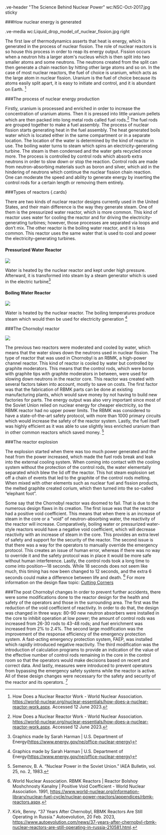 .ve-header  "The Science Behind Nuclear Power" wc:NSC-Oct-2017.jpg sticky




###How nuclear energy is generated

.ve-media wc:Liquid_drop_model_of_nuclear_fission.jpg right 

The first law of thermodynamics asserts that heat is energy, which is generated in the process of nuclear fission. The role of nuclear reactors is so house this process in order to reap its energy output. Fission occurs when a neutron hits a larger atom's nucleus which is then split into two smaller atoms and some neutrons. The neutrons created from the split can then generate a chain reaction by hitting other large atoms and so on. In the case of most nuclear reactors, the fuel of choice is uranium, which acts as the large atom in nuclear fission. Uranium is the fuel of choice because its atoms easily split apart, it is easy to initiate and control, and it is abundant on Earth. [^1]



###The process of nuclear energy production


Firstly, uranium is processed and enriched in order to increase the concentration of uranium atoms. Then it is pressed into little uranium pellets which are then packed into long metal rods called fuel rods.[^1] The fuel rods are grouped together to make a fuel assembly. The process of nuclear fission starts generating heat in the fuel assembly. The heat generated boils water which is located either in the same compartment or in a separate location. The location of the water is determined by the kind of reactor in use. The boiling water turns to steam which spins an electricity-generating turbine. The steam is then condensed and the water gets recycled once more. The process is controlled by control rods which absorb extra neutrons in order to slow down or stop the reaction. Control rods are made from neutron-absorbing materials such as boron and silver, which aid in the hindering of neutrons which continue the nuclear fission chain reaction. One can moderate the speed and ability to generate energy by inserting the control rods for a certain length or removing them entirely. 

###Types of reactors {.cards}

There are two kinds of nuclear reactor designs currently used in the United States, and their main difference is the way they generate steam. One of them is the pressurized water reactor, which is more common. This kind of reactor uses water for cooling the reactor and for driving the electricity-generating turbines; however, those processes are separated via loops and don’t mix. The other reactor is the boiling water reactor, and it is less common. This reactor uses the same water that is used to cool and power the electricity-generating turbines. 




#### Pressurized Water Reactor

![](https://www.energy.gov/sites/default/files/styles/full_article_width/public/2019/02/f59/Pressurized_Water_Reactor%201200%20x%20900-01_0.png?itok=0i6xJIWK)

Water is heated by the nuclear reactor and kept under high pressure. Afterward, it is transformed into steam by a steam generator which is used in the electric turbine[^2]

#### Boiling Water Reactor

![](https://www.energy.gov/sites/default/files/styles/full_article_width/public/2019/02/f59/Boiling_Water_Reactor%201200%20x%20900-01_1.png?itok=3YaGV6RX)

Water is heated by the nuclear reactor. The boiling temperatures produce steam which would then be used for electricity generation [^2]

###The Chornobyl reactor 

![](https://www.researchgate.net/profile/Mukhtar-Rana-3/publication/331021511/figure/fig2/AS:725131873763329@1549896319147/RBMK-design-of-the-Chernobyl-nuclear-reactor.jpg) 


The previous two reactors were moderated and cooled by water, which means that the water slows down the neutrons used in nuclear fission. The type of reactor that was used in Chornobyl is an RBMK, a high-power channel reactor. This kind of reactor is cooled by water but controlled by graphite moderators. This means that the control rods, which were boron with graphite tips with graphite moderators in between, were used for slowing down neutrons in the reactor core. This reactor was created with several factors taken into account, mostly to save on costs. The first factor was that the fabrication of RBMK parts can be done at existing manufacturing plants, which would save money by not having to build new factories for parts. The energy output was also very important since most of the Soviet Union relied on nuclear energy for cheaper electricity, so the RBMK reactor had no upper power limits. The RBMK was considered to have a state-of-the-art safety protocol, with more than 1000 primary circuits which would increase the safety of the reactor system. Lastly, the fuel itself was highly efficient as it was able to use slightly less enriched uranium than in other common reactors which saved money. [^3]


###The reactor explosion

The explosion started when there was too much power generated and the heat from the power increased, which made the fuel rods break and leak into the external cooling system. When coming into contact with the cooling system without the protection of the control rods, the water elementally separated which blew the lid off the reactor. This hot steam explosion set off a chain of events that led to the graphite of the control rods melting. When mixed with other elements such as nuclear fuel and fission products, the melted graphite created corium, which then turned into the so-called “elephant foot”. 


Some say that the Chornobyl reactor was doomed to fail. That is due to the numerous design flaws in its creation. The first issue was that the reactor had a positive void coefficient. This means that when there is an increase of steam in the core or a "void" of neutron-absorbing water, the reactivity of the reactor will increase. Comparatively, boiling water or pressurized water-style reactors would have a negative void coefficient, which will decrease reactivity with an increase of steam in the core. This provides an extra level of safety and support for the security of the reactor. The second issue is that there was a way for the operators to manually override the emergency protocol. This creates an issue of human error, whereas if there was no way to override it and the safety protocol was in place it would be more safe without human interference. Lastly, the control rods took a long time to come into position—18 seconds. While 18 seconds does not seem like much, this timing has now been changed to 12 seconds, and the extra 6 seconds could make a difference between life and death. [^5]
For more information on the design flaw topic: [Cutting Corners](https://digitalscholarship.brynmawr.edu/reactor-room/projects/cutting-corners/)


###The post Chornobyl changes
In order to prevent further accidents, there were some modifications done to the reactor design for the health and safety of the operators and those in the surrounding area. The first was the reduction of the void coefficient of reactivity. In order to do that, the design was changed in three ways: 80-90 new neutron absorbers were installed in the core to inhibit operation at low power; the amount of control rods was increased from 26-30 rods to 43-48 rods; and fuel enrichment was increased from 2% to 2.4%. The second large modification was the improvement of the response efficiency of the emergency protection system. A fast-acting emergency protection system, FAEP, was installed which rapidly introduced negative reactivity. The third modification was the introduction of calculation programs to provide an indication of the value of the effective number of control rods remaining in the core in the control room so that the operators would make decisions based on recent and correct data. And lastly, measures were introduced to prevent operators from bypassing the emergency safety systems while the reactor is active. All of these design changes were necessary for the safety and security of the reactor and its operators. [^4]


[^1]: How Does a Nuclear Reactor Work - World Nuclear Association. https://world-nuclear.org/nuclear-essentials/how-does-a-nuclear-reactor-work.aspx. Accessed 12 June 2023.
[^2]: Graphics made by Sarah Harman | U.S. Department of Energy(https://www.energy.gov/ne/office-nuclear-energy)
[^3]: Semenov, B. A. “Nuclear Power in the Soviet Union.” IAEA Bulletin, vol. 25, no. 2, 1983.
[^4]: Kirk, Benny. “37 Years After Chernobyl, RBMK Reactors Are Still Operating in Russia.” Autoevolution, 20 Feb. 2023, https://www.autoevolution.com/news/37-years-after-chernobyl-rbmk-nuclear-reactors-are-still-operating-in-russia-210581.html.
[^5]: World Nuclear Association. RBMK Reactors | Reactor Bolshoy Moshchnosty Kanalny | Positive Void Coefficient - World Nuclear Association. 1991, https://www.world-nuclear.org/information-library/nuclear-fuel-cycle/nuclear-power-reactors/appendices/rbmk-reactors.aspx.
